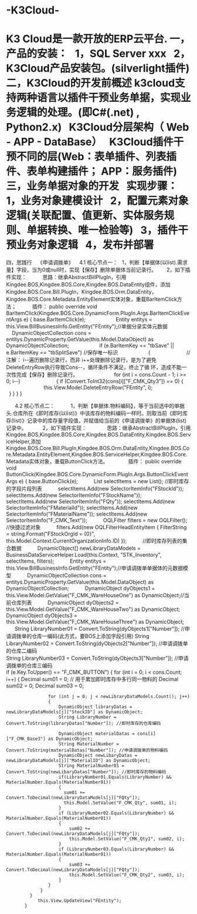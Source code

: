 # -K3Cloud-
K3 Cloud是一款开放的ERP云平台.
一，产品的安装：
   1，SQL Server xxx
   2，K3Cloud产品安装包。(silverlight插件)
二，K3Cloud的开发前概述
   k3cloud支持两种语言以插件干预业务单据，实现业务逻辑的处理。(即C#(.net) , Python2.x)
   K3Cloud分层架构（ Web - APP - DataBase）
   K3Cloud插件干预不同的层(Web：表单插件、列表插件、表单构建插件； APP：服务插件)
三，业务单据对象的开发
    实现步骤：
   1，业务对象建模设计
   2，配置元素对象逻辑(关联配置、值更新、实体服务规则、单据转换、唯一检验等)
   3，插件干预业务对象逻辑
   4，发布并部署
==================================================================================
四，思践行
    《申请调拨单》
    4.1 核心节点一：
        1，判断【单据体(以list).需求量】字段，当为0或null时，实现【保存】删除单据体当前记录行。
        2，如下插件实现：
           思路：继承AbstractBillPlugIn，引用Kingdee.BOS,Kingdee.BOS.Core,Kingdee.BOS.DataEntity组件，添加Kingdee.BOS.Core.Bill.PlugIn，Kingdee.BOS.Orm.DataEntity，Kingdee.BOS.Core.Metadata.EntityElement实体对象，重载BarItemClick方法；
           插件：
                 public override void BarItemClick(Kingdee.BOS.Core.DynamicForm.PlugIn.Args.BarItemClickEventArgs e)
                  {
                      base.BarItemClick(e);
                      Entity entitys = this.View.BillBusinessInfo.GetEntity("FEntity");//单据分录实体元数据
                      DynamicObjectCollection cons = entitys.DynamicProperty.GetValue(this.Model.DataObject) as DynamicObjectCollection;
                      if (e.BarItemKey == "tbSave" || e.BarItemKey == "tbSplitSave") //保存唯一标识
                      { 
                          //注解： i--遍历删除记录行，而非 i++处理删除记录行，是为了避免DeleteEntryRow执行导致Cons--，循环条件不满足，终止了循                                     环，造成不能一次性完成【保存】删除记录行。
                          for (int i = cons.Count - 1; i >= 0; i--) 
                          {
                              if (Convert.ToInt32(cons[i]["F_CMK_Qty3"]) == 0) 
                              {
                                this.View.Model.DeleteEntryRow("FEntity", i); 
                              }
                          }
                      }
                   }
                   
           
       4.2 核心节点二：
           1，判断【单据体.物料编码】，等于当前选中的单据头.仓库所在《即时库存(以list)》中该库存的物料编码一样时。则取当前《即时库存(list)》记录中的库存量字段值，并赋值给当前的《申请调拨单》的单据体(list)记录中。
           2，如下插件实现：
              思路：继承AbstractBillPlugIn，引用Kingdee.BOS,Kingdee.BOS.Core,Kingdee.BOS.DataEntity,Kingdee.BOS.ServiceHelper,添加Kingdee.BOS.Core.Bill.PlugIn,Kingdee.BOS.Orm.DataEntity,Kingdee.BOS.Core.Metadata.EntityElement,Kingdee.BOS.ServiceHelper,Kingdee.BOS.Core.Metadata实体对象，重载ButtonClick方法。
              插件：
          public override void ButtonClick(Kingdee.BOS.Core.DynamicForm.PlugIn.Args.ButtonClickEventArgs e)
          {
            base.ButtonClick(e);
            List<SelectorItemInfo> selectItems = new List<SelectorItemInfo>(); //即时库存的字段片段列表
            selectItems.Add(new SelectorItemInfo("FStockId"));
            selectItems.Add(new SelectorItemInfo("FStockName"));
            selectItems.Add(new SelectorItemInfo("FQty"));
            selectItems.Add(new SelectorItemInfo("FMaterialId"));
            selectItems.Add(new SelectorItemInfo("FMaterialName"));
            selectItems.Add(new SelectorItemInfo("F_CMK_Text"));
            OQLFilter filters = new OQLFilter(); //快捷过滤对象
            filters.Add(new OQLFilterHeadEntityItem { FilterString = string.Format("FStockOrgId = {0}", this.Model.Context.CurrentOrganizationInfo.ID) }); 
            //即时库存列表的集合数据
            DynamicObject[] newLibraryDataModels = BusinessDataServiceHelper.Load(this.Context, "STK_Inventory", selectItems, filters);
            Entity entitys = this.View.BillBusinessInfo.GetEntity("FEntity");//申请调拨单单据体的元数据模型
            DynamicObjectCollection cons = entitys.DynamicProperty.GetValue(this.Model.DataObject) as DynamicObjectCollection;
            DynamicObject dyObjects1 = this.View.Model.GetValue("F_CMK_WareHouseOne") as DynamicObject;//当前仓库列表
            DynamicObject dyObjects2 = this.View.Model.GetValue("F_CMK_WareHouseTwo") as DynamicObject;
            DynamicObject dyObjects3 = this.View.Model.GetValue("F_CMK_WareHouseThree") as DynamicObject;
            String LibraryNumber01 = Convert.ToString(dyObjects1["Number"]); //申请调拨单的仓库一编码(此方式，要BOS上添加字段引用)
            String LibraryNumber02 = Convert.ToString(dyObjects2["Number"]); //申请调拨单的仓库二编码  
            String LibraryNumber03 = Convert.ToString(dyObjects3["Number"]); //申请调拨单的仓库三编码           
            if (e.Key.ToUpper() == "F_CMK_BUTTON")
            {
                for (int i = 0; i < cons.Count; i++)
                {
                    Decimal sum01 = 0; // 用于累加即时库存中多行同一物料的
                    Decimal sum02 = 0;
                    Decimal sum03 = 0;
                    
                    for (int j = 0; j < newLibraryDataModels.Count(); j++)
                    {
                        DynamicObject libraryDatas = newLibraryDataModels[j]["StockID"] as DynamicObject;
                        String LibraryNumber = Convert.ToString(libraryDatas["Number"]); //即时库存的仓库编码

                        DynamicObject materialDatas = cons[i]["F_CMK_Base3"] as DynamicObject;
                        String MaterialNumber = Convert.ToString(materialDatas["Number"]); //申请调拨单的物料编码
                        DynamicObject newLibaryDatas = newLibraryDataModels[j]["MaterialID"] as DynamicObject;
                        String MaterialNumber01 = Convert.ToString(newLibaryDatas["Number"]); //即时库存的物料编码
                        if(LibraryNumber01.Equals(LibraryNumber) && MaterialNumber.Equals(MaterialNumber01))
                        {
                          sum01 += Convert.ToDecimal(newLibraryDataModels[j]["FQty"]);
                          this.Model.SetValue("F_CMK_Qty", sum01, i);
                        }
                        if (LibraryNumber02.Equals(LibraryNumber) && MaterialNumber.Equals(MaterialNumber01))
                        {
                            sum02 += Convert.ToDecimal(newLibraryDataModels[j]["FQty"]);
                            this.Model.SetValue("F_CMK_Qty1", sum02, i);
                        }
                        if (LibraryNumber03.Equals(LibraryNumber) && MaterialNumber.Equals(MaterialNumber01))
                        {
                            sum03 += Convert.ToDecimal(newLibraryDataModels[j]["FQty"]);
                            this.Model.SetValue("F_CMK_Qty2", sum03, i);
                        }   
                    }    
                 }
             }
                this.View.UpdateView("FEntity");
           }
              
